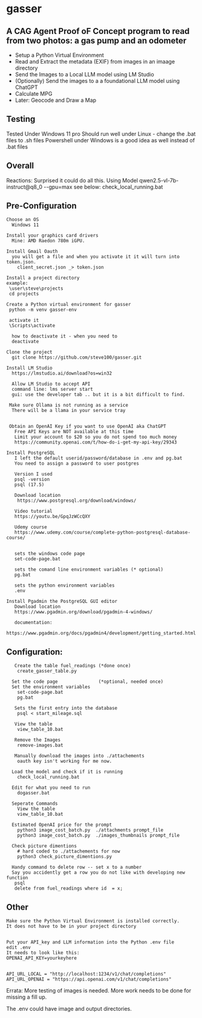 # gasser 

## A CAG Agent Proof oF Concept program to read from two photos: a gas pump and an odometer
   
-  Setup a Python Virtual Environment
-  Read and Extract the metadata (EXIF) from images in an imaage directory
-  Send the Images to a Local LLM model using LM Studio 
-  (Optionally) Send the images to a a foundational LLM model using ChatGPT
-  Calculate MPG
-  Later:  Geocode and Draw a Map

## Testing
Tested Under Windows 11 pro
Should run well under Linux - change the .bat files to .sh files
Powershell under Windows is a good idea as well instead of .bat files



## Overall
Reactions: 
Surprised it could do all this.
   Using Model qwen2.5-vl-7b-instruct@q8_0 --gpu=max 
   see below: check_local_running.bat 

## Pre-Configuration

```
Choose an OS
  Windows 11 

Install your graphics card drivers
  Mine: AMD Raedon 780m iGPU.

Install Gmail Oauth
  you will get a file and when you activate it it will turn into token.json.
    client_secret.json _> token.json  

Install a project directory
example:
 \user\steve\projects
 cd projects
 
Create a Python virtual environment for gasser 
 python -m venv gasser-env

 activate it
 \Scripts\activate

  how to deactivate it - when you need to 
  deactivate

Clone the project
  git clone https://github.com/steve100/gasser.git

Install LM Studio
  https://lmstudio.ai/download?os=win32

  Allow LM Studio to accept API
  command line: lms server start
  gui: use the developer tab .. but it is a bit difficult to find.

 Make sure Ollama is not running as a service
  There will be a llama in your service tray 

 
 Obtain an OpenAI Key if you want to use OpenAI aka ChatGPT
   Free API Keys are NOT available at this time 
   Limit your account to $20 so you do not spend too much money
   https://community.openai.com/t/how-do-i-get-my-api-key/29343

Install PostgreSQL 
   I left the default userid/password/database in .env and pg.bat
   You need to assign a password to user postgres

   Version I used
   psql -version
   psql (17.5)

   Download location
    https://www.postgresql.org/download/windows/

   Video tutorial
   https://youtu.be/GpqJzWCcQXY

   Udemy course
   https://www.udemy.com/course/complete-python-postgresql-database-course/
    

   sets the windows code page
   set-code-page.bat 
   
   sets the comand line environment variables (* optional)
   pg.bat
   
   sets the python environment variables
   .env

Install Pgadmin the PostgreSQL GUI editor
   Download location
   https://www.pgadmin.org/download/pgadmin-4-windows/

   documentation:
   https://www.pgadmin.org/docs/pgadmin4/development/getting_started.html
```

## Configuration:
```
   Create the table fuel_readings (*done once)
    create_gasser_table.py

  Set the code page               (*optional, needed once)
  Set the environment variables
    set-code-page.bat
    pg.bat

   Sets the first entry into the database
    psql < start_mileage.sql

   View the table
    view_table_10.bat  

   Remove the Images
    remove-images.bat

   Manually download the images into ./attachements
    oauth key isn't working for me now.

  Load the model and check if it is running
    check_local_running.bat

  Edit for what you need to run
    dogasser.bat

  Seperate Commands
    View the table
    view_table_10.bat  

  Estimated OpenAI price for the prompt
    python3 image_cost_batch.py  ./attachments prompt_file
    python3 image_cost_batch.py  ./images_thumbnails prompt_file

  Check picture dimentions
    # hard coded to ./attachements for now
    python3 check_picture_dimentions.py 

  Handy command to delete row -- set x to a number
  Say you accidently get a row you do not like with developing new function
   psql
   delete from fuel_readings where id  = x; 
```

        




## Other
```
Make sure the Python Virtual Environment is installed correctly.
It does not have to be in your project directory


Put your API_key and LLM information into the Python .env file
edit .env
It needs to look like this:
OPENAI_API_KEY=yourkeyhere


API_URL_LOCAL = "http://localhost:1234/v1/chat/completions"
API_URL_OPENAI = "https://api.openai.com/v1/chat/completions"
```




Errata:
   More testing of images is needed.
   More work needs to be done for missing a fill up.


   The .env could have image and output directories.


```
